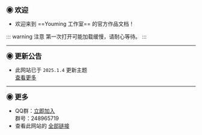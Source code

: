
<span style="font-size: 18px; font-weight: bold;">◉ 欢迎</span>

- 欢迎来到 ==Youming 工作室== 的官方作品文档！

::: warning 注意
第一次打开可能加载缓慢，请耐心等待。
:::

***

<span style="font-size: 18px; font-weight: bold;">◉ 更新公告</span>

- 此网站已于 `2025.1.4` 更新主题  
<a href="/公告.html">查看更多</a>

***

<span style="font-size: 18px; font-weight: bold;">◉ 更多</span>

- QQ群：<a href="/链接.html#qq-群">立即加入</a>  
群号：248965719
- 查看此网站的 <a href="/链接.html">全部链接</a>
